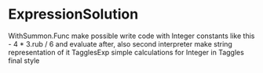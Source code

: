 # ExpressionSolution
WithSummon.Func make possible write code with Integer constants like this - 4 * 3.rub / 6 and evaluate after, also second interpreter make string representation of it
TagglesExp simple calculations for Integer in Taggles final style
